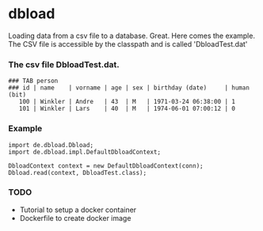 # dbload 
Loading data from a csv file to a database. Great. Here comes the example. The CSV file is accessible
by the classpath and is called 'DbloadTest.dat'

### The csv file DbloadTest.dat.

    ### TAB person
    ### id | name    | vorname | age | sex | birthday (date)     | human (bit)
       100 | Winkler | Andre   | 43  | M   | 1971-03-24 06:38:00 | 1
       101 | Winkler | Lars    | 40  | M   | 1974-06-01 07:00:12 | 0

### Example
    import de.dbload.Dbload;
    import de.dbload.impl.DefaultDbloadContext;

    DbloadContext context = new DefaultDbloadContext(conn);
    Dbload.read(context, DbloadTest.class);

### TODO
 * Tutorial to setup a docker container
 * Dockerfile to create docker image​
